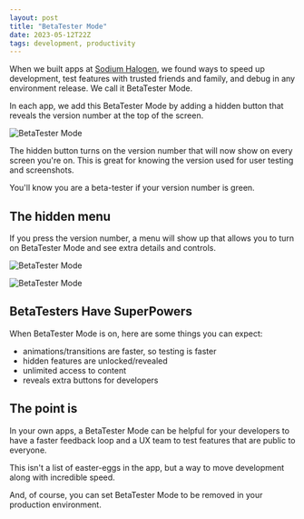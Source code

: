 ```yaml
---
layout: post
title: "BetaTester Mode"
date: 2023-05-12T22Z
tags: development, productivity
---
```


When we built apps at [Sodium Halogen](https://sodiumhalogen.com), we found ways to speed up development, test features with trusted friends and family, and debug in any environment release. We call it BetaTester Mode.

In each app, we add this BetaTester Mode by adding a hidden button that reveals the version number at the top of the screen.

![BetaTester Mode](./betatester-mode-version-number.jpg)

The hidden button turns on the version number that will now show on every screen you're on. This is great for knowing the version used for user testing and screenshots.

You'll know you are a beta-tester if your version number is green.

## The hidden menu

If you press the version number, a menu will show up that allows you to turn on BetaTester Mode and see extra details and controls.

![BetaTester Mode](./betatester-mode-menu-1.png)

![BetaTester Mode](./betatester-mode-menu-2.png)

## BetaTesters Have SuperPowers

When BetaTester Mode is on, here are some things you can expect:

- animations/transitions are faster, so testing is faster
- hidden features are unlocked/revealed
- unlimited access to content
- reveals extra buttons for developers

## The point is

In your own apps, a BetaTester Mode can be helpful for your developers to have a faster feedback loop and a UX team to test features that are public to everyone.

This isn't a list of easter-eggs in the app, but a way to move development along with incredible speed.

And, of course, you can set BetaTester Mode to be removed in your production environment.
